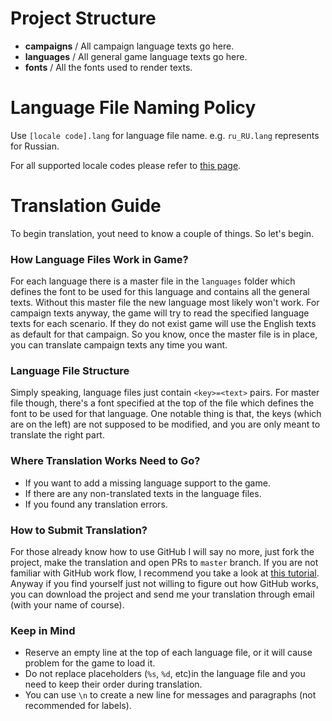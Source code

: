 # Project Structure

* **campaigns** / All campaign language texts go here.
* **languages** / All general game language texts go here.
* **fonts** / All the fonts used to render texts.

# Language File Naming Policy

Use `[locale code].lang` for language file name. e.g. `ru_RU.lang` represents for Russian.

For all supported locale codes please refer to [this page](http://www.oracle.com/technetwork/java/javase/java8locales-2095355.html).

# Translation Guide

To begin translation, yout need to know a couple of things. So let's begin.

### How Language Files Work in Game?

For each language there is a master file in the `languages` folder which defines the font to be used for this language and contains all the general texts. Without this master file the new language most likely won't work. For campaign texts anyway, the game will try to read the specified language texts for each scenario. If they do not exist game will use the English texts as default for that campaign. So you know, once the master file is in place, you can translate campaign texts any time you want.

### Language File Structure

Simply speaking, language files just contain `<key>=<text>` pairs. For master file though, there's a font specified at the top of the file which defines the font to be used for that language. One notable thing is that, the keys (which are on the left) are not supposed to be modified, and you are only meant to translate the right part.

### Where Translation Works Need to Go?

* If you want to add a missing language support to the game.
* If there are any non-translated texts in the language files.
* If you found any translation errors.

### How to Submit Translation?

For those already know how to use GitHub I will say no more, just fork the project, make the translation and open PRs to `master` branch. If you are not familiar with GitHub work flow, I recommend you take a look at [this tutorial](https://guides.github.com/activities/forking/). Anyway if you find yourself just not willing to figure out how GitHub works, you can download the project and send me your translation through email (with your name of course).

### Keep in Mind

* Reserve an empty line at the top of each language file, or it will cause problem for the game to load it.
* Do not replace placeholders (`%s`, `%d`, etc)in the language file and you need to keep their order during translation.
* You can use `\n` to create a new line for messages and paragraphs (not recommended for labels).

